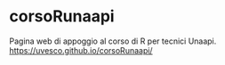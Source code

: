 # corsoRunaapi
Pagina web di appoggio al corso di R per tecnici Unaapi.
<https://uvesco.github.io/corsoRunaapi/>
